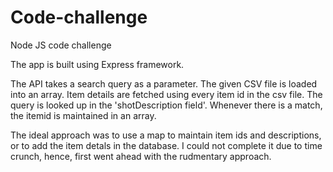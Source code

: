 # Code-challenge
Node JS code challenge

The app is built using Express framework.

The API takes a search query as a parameter. 
The given CSV file is loaded into an array. Item details are fetched using every item id in the csv file.
The query is looked up in the 'shotDescription field'. Whenever there is a match, the itemid is maintained in an array.

The ideal approach was to use a map to maintain item ids and descriptions, or to add the item detals in the database.
I could not complete it due to time crunch, hence, first went ahead with the rudmentary approach.
